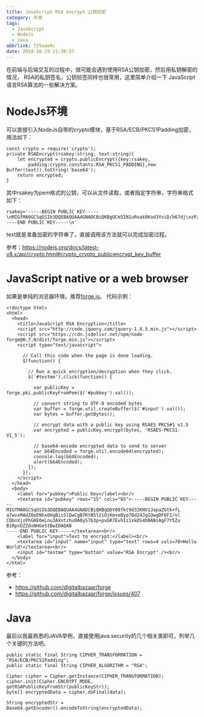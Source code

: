 ```yaml
---
title: JavaScript RSA encrypt 公钥加密
category: 开发
tags:
  - JavaScript
  - NodeJs
  - Java
abbrlink: 725aae6c
date: 2018-10-19 11:30:57
---
```

在前端与后端交互的过程中，很可能会遇到使用RSA公钥加密，然后用私钥解密的情况，
RSA的私钥签名，公钥验签同样也很常用，这里简单介绍一下 JavaScript 语言RSA算法的一些解决方案。

# NodeJs环境
可以直接引入NodeJs自带的crypto模块，基于RSA/ECB/PKCS1Padding加密，用法如下：
```
const crypto = require('crypto');
private RSAEncrypt(rsakey:string, text:string){
    let encrypted = crypto.publicEncrypt({key:rsakey,
        padding:crypto.constants.RSA_PKCS1_PADDING},new Buffer(text)).toString('base64');
    return encrypted;
}
```
其中rsakey为pem格式的公钥，可以从文件读取，或者指定字符串，字符串格式如下：
```
rsakey='-----BEGIN PUBLIC KEY-----\nMIGfMA0GCSqGSIb3DQEBAQUAA4GNADCBiQKBgQCm5IN1uRvak0Kod3YviD/b67dj\nzP/ubU+8RgbCnm1HUVYBAVGnvg5epMfGunXKFXSb1ehOvQ2K+fEJLa+pKy2uLZLd\n/6gbUGJn+q8wGiFKfu0U0H3E+2yH6eFX+IPXx5OJNwUE6yqKR6hOBz5qR/AtVRfM\n6aAcDLIR7wE06SnHVQIDAQAB\n-----END PUBLIC KEY-----\n'
```

text就是准备加密的字符串了，直接调用该方法就可以完成加密过程。

参考：https://nodejs.org/docs/latest-v8.x/api/crypto.html#crypto_crypto_publicencrypt_key_buffer

# JavaScript native or a web browser
如果是单纯的浏览器环境，推荐[forge.js](https://github.com/digitalbazaar/forge)。
代码示例：
```
<!doctype html>
<html>
  <head>
    <title>JavaScript RSA Encryption</title>
    <script src="http://code.jquery.com/jquery-1.8.3.min.js"></script>
    <script src="https://cdn.jsdelivr.net/npm/node-forge@0.7.0/dist/forge.min.js"></script>
    <script type="text/javascript">

      // Call this code when the page is done loading.
      $(function() {

        // Run a quick encryption/decryption when they click.
        $('#testme').click(function() {

          var publicKey = forge.pki.publicKeyFromPem($('#pubkey').val());

          // convert string to UTF-8 encoded bytes
          var buffer = forge.util.createBuffer($('#input').val());
          var bytes = buffer.getBytes();

          // encrypt data with a public key using RSAES PKCS#1 v1.5
          var encrypted = publicKey.encrypt(bytes, 'RSAES-PKCS1-V1_5');

          // base64-encode encrypted data to send to server
          var b64Encoded = forge.util.encode64(encrypted);
          console.log(b64Encoded);
          alert(b64Encoded);
        });
      });
    </script>
  </head>
  <body>
    <label for="pubkey">Public Key</label><br/>
    <textarea id="pubkey" rows="15" cols="65">-----BEGIN PUBLIC KEY-----
MIGfMA0GCSqGSIb3DQEBAQUAA4GNADCBiQKBgQDY08fkt9d32KHV1JapaZGtk+fL
a7wvxMAdZ0oENhx6HgBisSlDwCgBfRtN5l2iOjKm+eByp7Od24JqIOwgDF6FZ/ol
CQbnXjzPhG0EOeLnu3AXntzhu9A0yS7b3p+pxGR7EvhIz1xkOS4bNABsAgF7Y5Zu
B1RpsOZZdxNHGeStBwIDAQAB
-----END PUBLIC KEY-----</textarea><br/>
    <label for="input">Text to encrypt:</label><br/>
    <textarea id="input" name="input" type="text" rows=4 cols=70>Hello World!</textarea><br/>
    <input id="testme" type="button" value="RSA Encrypt" /><br/>
  </body>
</html>
```

参考：
- https://github.com/digitalbazaar/forge
- https://github.com/digitalbazaar/forge/issues/407

<!--more-->

# Java
最后以我最熟悉的JAVA举例，直接使用java.security的几个相关类即可，列举几个关键的方法吧。
```
public static final String CIPHER_TRANSFORMATION = "RSA/ECB/PKCS1Padding";
public static final String CIPHER_ALGORITHM = "RSA";

Cipher cipher = Cipher.getInstance(CIPHER_TRANSFORMATION);
cipher.init(Cipher.ENCRYPT_MODE, getRSAPublicKeyFromStr(publicKeyStr));
byte[] encryptedData = cipher.doFinal(data);

String encryptedStr = Base64.getEncoder().encodeToString(encryptedData);
```
